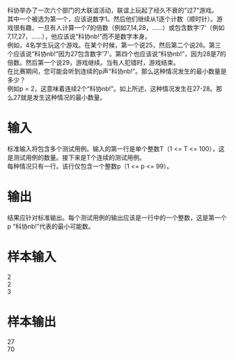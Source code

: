 科协举办了一次六个部门的大联谊活动，联谊上玩起了经久不衰的"过7"游戏。    
其中一个被选为第一个，应该说数字1。然后他们继续从1逐个计数（顺时针）。游戏很有趣，一旦有人计算一个7的倍数（例如7,14,28，......）或包含数字'7'（例如7,17,27，......），他应该说“科协nb!”而不是数字本身。    
例如，4名学生玩这个游戏。在某个时候，第一个说25，然后第二个说26。第三个应该说“科协nb!”因为27包含数字'7'。第四个也应该说“科协nb!”，因为28是7的倍数。然后第一个说29，游戏继续。当有人犯错时，游戏结束。    
在比赛期间，您可能会听到连续的p声“科协nb!”。那么这种情况发生的最小数量是多少？    
例如p = 2，这意味着连续2个“科协nb!”。如上所述，这种情况发生在27-28。那么27就是发生这种情况的最小数量。    
# 输入
标准输入将包含多个测试用例。输入的第一行是单个整数T（1 <= T <= 100），这是测试用例的数量。接下来是T个连续的测试用例。    
每种情况只有一行。该行仅包含一个整数p（1 <= p <= 99）。
# 输出
结果应针对标准输出。每个测试用例的输出应该是一行中的一个整数，这是第一个p “科协nb!”代表的最小可能数。
# 样本输入
2    
2    
3    
# 样本输出
27    
70    
